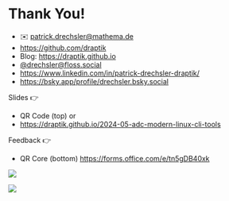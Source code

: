 # Thank You!

- ✉️ patrick.drechsler@mathema.de
- https://github.com/draptik
- Blog: https://draptik.github.io
- [@drechsler@floss.social](https://floss.social/@drechsler)
- https://www.linkedin.com/in/patrick-drechsler-draptik/
- https://bsky.app/profile/drechsler.bsky.social

Slides 👉

- QR Code (top) or
- https://draptik.github.io/2024-05-adc-modern-linux-cli-tools

Feedback 👉

- QR Core (bottom) https://forms.office.com/e/tn5gDB40xk

<img
  class="absolute top-10 right-30 h-70"
  src="/images/slides-adc-24.png"
/>

<img
  class="absolute bottom-20 right-50 h-30"
  src="/images/anti-nazi.png"
/>
